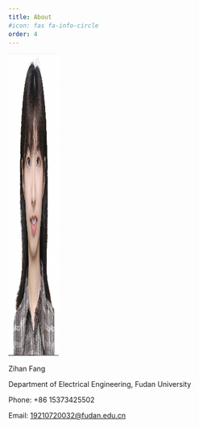 ```yaml
---
title: About
#icon: fas fa-info-circle
order: 4
---
```


<img src="/profile.png" alt="Desktop View" width="800" height="600" style="max-width: 100px" class="left" data-proofer-ignore>

Zihan Fang

Department of Electrical Engineering, Fudan University

Phone: +86 15373425502 

Email: 19210720032@fudan.edu.cn 
